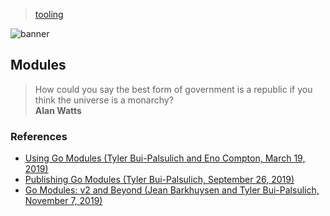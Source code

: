 > [tooling](../)

![banner](/go/photos/banner.png)

## Modules

> How could you say the best form of government is a republic if you think the universe is a monarchy?  
> **Alan Watts**

### References

* [Using Go Modules (Tyler Bui-Palsulich and Eno Compton, March 19, 2019)](https://go.dev/blog/using-go-modules)
* [Publishing Go Modules (Tyler Bui-Palsulich, September 26, 2019)](https://go.dev/blog/publishing-go-modules)
* [Go Modules: v2 and Beyond (Jean Barkhuysen and Tyler Bui-Palsulich, November 7, 2019)](https://go.dev/blog/v2-go-modules)
